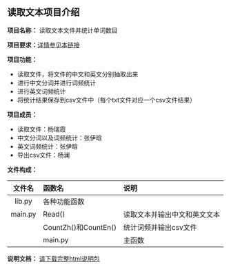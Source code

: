 ## 读取文本项目介绍 ##
**项目名称：** 读取文本文件并统计单词数目

**项目要求：**[详情参见本链接](https://github.com/superxiaoqiang/blcu_py_nlp/blob/master/week4_Python_Basics_3.md)

**项目功能：**
- 读取文件，将文件的中文和英文分别抽取出来
- 进行中文分词并进行词频统计
- 进行英文词频统计
- 将统计结果保存到csv文件中（每个txt文件对应一个csv文件结果）

**项目成员：**
- 读取文件：杨瑞霞
- 中文分词以及词频统计：张伊晗
- 英文词频统计：张伊晗
- 导出csv文件：杨澜

**文件构成：**

| 文件名 | 函数名 | 说明 | 
| :---: | :--- | :--- | 
| lib.py | 各种功能函数 |  | 
| main.py | Read() | 读取文本并输出中文和英文文本 | 
|  | CountZh()和CountEn() | 统计词频并输出csv文件 | 
|  | main.py | 主函数 | 

**说明文档：** [请下载完整html说明包](https://github.com/yangruixia/nlp/tree/master/projects/%E6%96%87%E6%9C%AC%E8%AF%BB%E5%8F%96/%E8%AF%B4%E6%98%8E%E6%96%87%E6%A1%A3)
